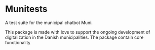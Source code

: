 # Munitests

A test suite for the municipal chatbot Muni.

This package is made with love to support the ongoing development of digitalization in the Danish municipalities. The package contain core functionality
